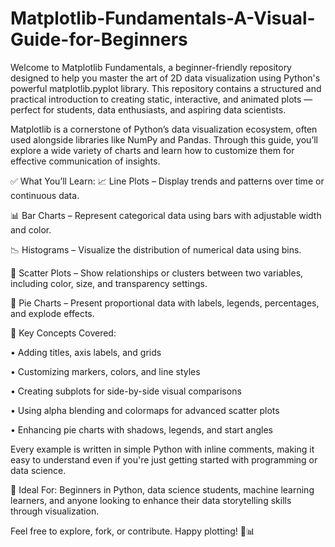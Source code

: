 # Matplotlib-Fundamentals-A-Visual-Guide-for-Beginners

Welcome to Matplotlib Fundamentals, a beginner-friendly repository designed to help you master the art of 2D data visualization using Python's powerful matplotlib.pyplot library. This repository contains a structured and practical introduction to creating static, interactive, and animated plots — perfect for students, data enthusiasts, and aspiring data scientists.

Matplotlib is a cornerstone of Python’s data visualization ecosystem, often used alongside libraries like NumPy and Pandas. Through this guide, you’ll explore a wide variety of charts and learn how to customize them for effective communication of insights.

✅ What You’ll Learn:
📈 Line Plots – Display trends and patterns over time or continuous data.

📊 Bar Charts – Represent categorical data using bars with adjustable width and color.

📉 Histograms – Visualize the distribution of numerical data using bins.

🔵 Scatter Plots – Show relationships or clusters between two variables, including color, size, and transparency settings.

🥧 Pie Charts – Present proportional data with labels, legends, percentages, and explode effects.

🎯 Key Concepts Covered:

• Adding titles, axis labels, and grids

• Customizing markers, colors, and line styles

• Creating subplots for side-by-side visual comparisons

• Using alpha blending and colormaps for advanced scatter plots

• Enhancing pie charts with shadows, legends, and start angles

Every example is written in simple Python with inline comments, making it easy to understand even if you're just getting started with programming or data science.

📁 Ideal For:
Beginners in Python, data science students, machine learning learners, and anyone looking to enhance their data storytelling skills through visualization.

Feel free to explore, fork, or contribute. Happy plotting! 🎨📊

